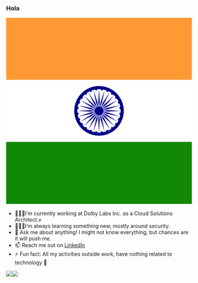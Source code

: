### Hola 
<span class="flag-icon flag-icon-ind"><img src="https://raw.githubusercontent.com/alexsobolenko/flag-icons/master/flags/1x1/ind.svg"/></span> <span class="flag-icon flag-icon-deu"></span>

- 👨🏻‍💻I’m currently working at Dolby Labs Inc. as a Cloud Solutions Architect.v
- 🙇🏻‍♂️I’m always learning something new, mostly around security.
- 💬 Ask me about anything! I might not know everything, but chances are it will push me.
- 📫 Reach me out on [LinkedIn](https://www.linkedin.com/in/chaudharyvineet9/)
- ⚡ Fun fact: All my activities outside work, have nothing related to technology 🤣

<div>
  <div>
    <img align="left" src="https://github-readme-stats.vercel.app/api?username=chaudharyvineet&show_icons=true&theme=dracula&count_private=true" />
  </div>
  <div>
    <img align="left" src="https://github-readme-stats.vercel.app/api/top-langs/?username=chaudharyvineet&layout=compact&theme=dracula&count_private=true" />
  </div>
</div>
